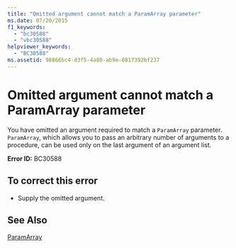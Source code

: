 ```yaml
---
title: "Omitted argument cannot match a ParamArray parameter"
ms.date: 07/20/2015
f1_keywords: 
  - "bc30588"
  - "vbc30588"
helpviewer_keywords: 
  - "BC30588"
ms.assetid: 98866bc4-d3f5-4a80-ab9e-0817392bf237
---
```

# Omitted argument cannot match a ParamArray parameter
You have omitted an argument required to match a `ParamArray` parameter. `ParamArray`, which allows you to pass an arbitrary number of arguments to a procedure, can be used only on the last argument of an argument list.  
  
 **Error ID:** BC30588  
  
## To correct this error  
  
- Supply the omitted argument.  
  
## See Also  
 [ParamArray](../../visual-basic/language-reference/modifiers/paramarray.md)
